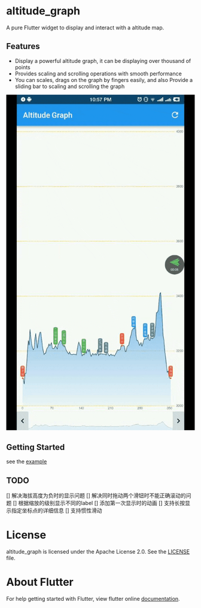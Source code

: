 # altitude_graph

A pure Flutter widget to display and interact with a altitude map.

## Features

- Display a powerful altitude graph, it can be displaying over thousand of points
- Provides scaling and scrolling operations with smooth performance
- You can scales, drags on the graph by fingers easily, and also Provide a sliding bar to scaling and scrolling the graph

![altitude graph](../screenshots/altitude_graph_intro.gif)

## Getting Started

see the [example]()


## TODO
[] 解决海拔高度为负时的显示问题
[] 解决同时拖动两个滑钮时不能正确滚动的问题
[] 根据缩放的级别显示不同的label
[] 添加第一次显示时的动画
[] 支持长按显示指定坐标点的详细信息
[] 支持惯性滑动

# License
altitude_graph is licensed under the Apache License 2.0. See the [LICENSE](LICENSE) file.

# About Flutter
For help getting started with Flutter, view flutter online
[documentation](https://flutter.io/).
